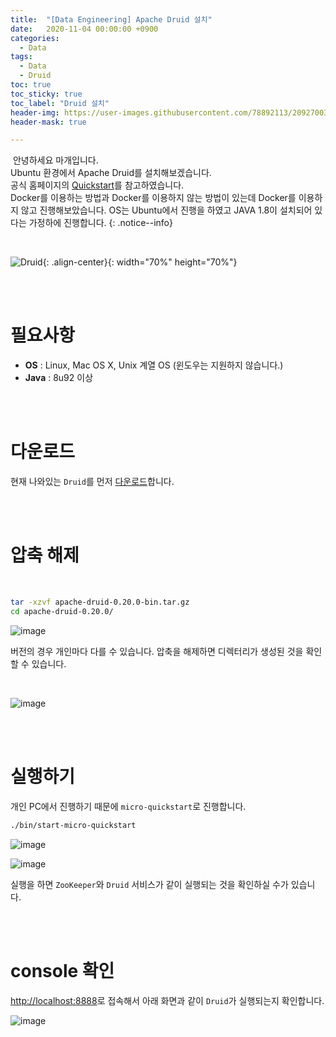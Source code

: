 ```yaml
---
title:  "[Data Engineering] Apache Druid 설치"
date:   2020-11-04 00:00:00 +0900
categories:
  - Data
tags:
  - Data
  - Druid
toc: true
toc_sticky: true
toc_label: "Druid 설치"
header-img: https://user-images.githubusercontent.com/78892113/209270038-0e690c31-c629-404d-9a86-38fe361cb57a.png
header-mask: true

---
```


&nbsp;안녕하세요 마개입니다.  
Ubuntu 환경에서 Apache Druid를 설치해보겠습니다.  
공식 홈페이지의 <a href="https://druid.apache.org/docs/latest/tutorials/index.html">Quickstart</a>를 참고하였습니다.  
Docker를 이용하는 방법과 Docker를 이용하지 않는 방법이 있는데 Docker를 이용하지 않고 진행해보았습니다. OS는 Ubuntu에서 진행을 하였고 JAVA 1.8이 설치되어 있다는 가정하에 진행합니다. 
{: .notice--info}

<br>

![Druid](https://user-images.githubusercontent.com/78892113/209270038-0e690c31-c629-404d-9a86-38fe361cb57a.png){: .align-center}{: width="70%" height="70%"} 

<br><br>

# 필요사항

* **OS** : Linux, Mac OS X, Unix 계열 OS (윈도우는 지원하지 않습니다.)
* **Java** : 8u92 이상 

<br><br>

# 다운로드

현재 나와있는 `Druid`를 먼저 <a href="https://www.apache.org/dyn/closer.cgi?path=/druid/0.20.0/apache-druid-0.20.0-bin.tar.gz">다운로드</a>합니다.  

<br><br>

# 압축 해제

<br>

```sh
tar -xzvf apache-druid-0.20.0-bin.tar.gz
cd apache-druid-0.20.0/
```

![image](https://user-images.githubusercontent.com/78892113/209303020-2958cb88-3177-427e-8048-9642f63dfd52.png)

버전의 경우 개인마다 다를 수 있습니다. 압축을 해제하면 디렉터리가 생성된 것을 확인할 수 있습니다.

<br>

![image](https://user-images.githubusercontent.com/78892113/209303026-cc4b55cb-76e9-4c75-b5fe-28c032ad077b.png)

<br><br>

# 실행하기

개인 PC에서 진행하기 때문에 `micro-quickstart`로 진행합니다.

```sh
./bin/start-micro-quickstart
```

![image](https://user-images.githubusercontent.com/78892113/209303031-27ddc917-7d0a-40df-913c-c73322b284af.png)

![image](https://user-images.githubusercontent.com/78892113/209303034-b2af47a3-a6d0-4930-891f-c88098a609af.png)

실행을 하면 `ZooKeeper`와 `Druid` 서비스가 같이 실행되는 것을 확인하실 수가 있습니다. 

<br><br>

# console 확인

<a href="http://localhost:8888">http://localhost:8888</a>로 접속해서 아래 화면과 같이 `Druid`가 실행되는지 확인합니다.

![image](https://user-images.githubusercontent.com/78892113/209303048-7881cbb0-37bf-48ec-ab00-b27592b018e4.png)